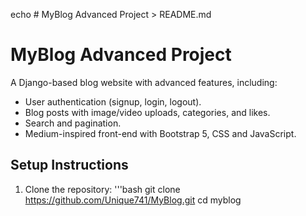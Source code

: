 echo # MyBlog Advanced Project > README.md

# MyBlog Advanced Project
A Django-based blog website with advanced features, including:
- User authentication (signup, login, logout).
- Blog posts with image/video uploads, categories, and likes.
- Search and pagination.
- Medium-inspired front-end with Bootstrap 5, CSS and JavaScript.

## Setup Instructions

1. Clone the repository:
   '''bash
   git clone https://github.com/Unique741/MyBlog.git
   cd myblog
